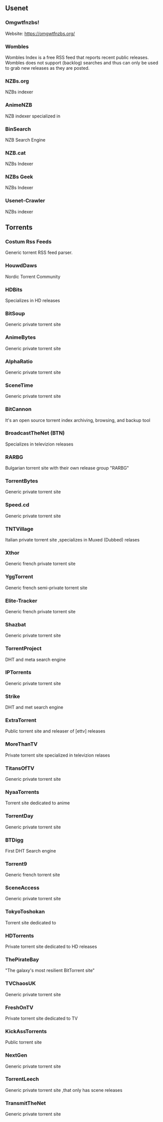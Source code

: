 ## Usenet  ##

### Omgwtfnzbs! ### 

Website: https://omgwtfnzbs.org/  

### Wombles ### 

Wombles Index is a free RSS feed that reports recent public releases. Wombles does not support (backlog) searches and thus can only be used to grab new releases as they are posted.

### NZBs.org ### 

NZBs indexer

### AnimeNZB ###

NZB indexer specialized in 

### BinSearch ###

NZB Search Engine

### NZB.cat ###

NZBs Indexer

### NZBs Geek ###

NZBs Indexer

### Usenet-Crawler ###

NZBs indexer

## Torrents ##

### Costum Rss Feeds ### 

Generic torrent RSS feed parser.

### HouwdDaws ###

Nordic Torrent Community

### HDBits ###

Specializes in HD releases

### BitSoup ###

Generic private torrent site

### AnimeBytes ###

Generic private torrent site

### AlphaRatio ###

Generic private torrent site

### SceneTime ###

Generic private torrent site

### BitCannon ###

It's an open source torrent index archiving, browsing, and backup tool

### BroadcastTheNet (BTN) ###

Specializes in televizion releases

### RARBG ###

Bulgarian torrent site with their own release group "RARBG"

### TorrentBytes ###

Generic private torrent site

### Speed.cd ###

Generic private torrent site

### TNTVillage ###

Italian private torrent site ,specializes in Muxed (Dubbed) relases

### Xthor ###

Generic french private torrent site

### YggTorrent ###

Generic french semi-private torrent site

### Elite-Tracker ###

Generic french private torrent site

### Shazbat ###

Generic private torrent site

### TorrentProject ###

DHT and meta search engine

### IPTorrents ###

Generic private torrent site

### Strike ###

DHT and met search engine

### ExtraTorrent ###

Public torrent site and releaser of [ettv] releases

### MoreThanTV ###

Private torrent site specialized in televizion relases

### TitansOfTV ###

Generic private torrent site

### NyaaTorrents ###

Torrent site dedicated to anime

### TorrentDay ###

Generic private torrent site

### BTDigg ###

First DHT Search engine

### Torrent9 ###

Generic french torrent site

### SceneAccess ###

Generic private torrent site

### TokyoToshokan ###

Torrent site dedicated to 

### HDTorrents ###

Private torrent site dedicated to HD releases

### ThePirateBay ###

"The galaxy's most resilient BitTorrent site"

### TVChaosUK ###

Generic private torrent site

### FreshOnTV ###

Private torrent site dedicated to TV

### KickAssTorrents ###

Public torrent site

### NextGen ###

Generic private torrent site

### TorrentLeech ###

Generic private torrent site ,that only has scene releases

### TransmitTheNet ###

Generic private torrent site
